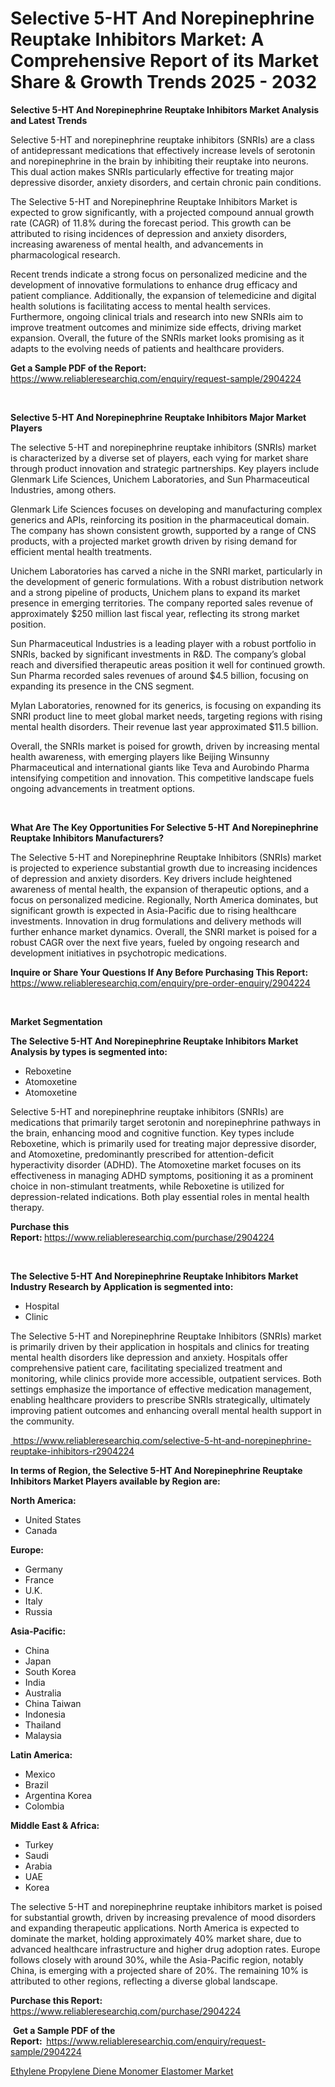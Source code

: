 <p><h1>Selective 5-HT And Norepinephrine Reuptake Inhibitors Market: A Comprehensive Report of its Market Share & Growth Trends 2025 - 2032</h1></p><p><strong>Selective 5-HT And Norepinephrine Reuptake Inhibitors Market Analysis and Latest Trends</strong></p>
<p><p>Selective 5-HT and norepinephrine reuptake inhibitors (SNRIs) are a class of antidepressant medications that effectively increase levels of serotonin and norepinephrine in the brain by inhibiting their reuptake into neurons. This dual action makes SNRIs particularly effective for treating major depressive disorder, anxiety disorders, and certain chronic pain conditions.</p><p>The Selective 5-HT and Norepinephrine Reuptake Inhibitors Market is expected to grow significantly, with a projected compound annual growth rate (CAGR) of 11.8% during the forecast period. This growth can be attributed to rising incidences of depression and anxiety disorders, increasing awareness of mental health, and advancements in pharmacological research. </p><p>Recent trends indicate a strong focus on personalized medicine and the development of innovative formulations to enhance drug efficacy and patient compliance. Additionally, the expansion of telemedicine and digital health solutions is facilitating access to mental health services. Furthermore, ongoing clinical trials and research into new SNRIs aim to improve treatment outcomes and minimize side effects, driving market expansion. Overall, the future of the SNRIs market looks promising as it adapts to the evolving needs of patients and healthcare providers.</p></p>
<p><strong>Get a Sample PDF of the Report:&nbsp;</strong> <a href="https://www.reliableresearchiq.com/enquiry/request-sample/2904224?utm_campaign=2780&utm_medium=2&utm_source=Github&utm_content=ia&utm_term=11032025&utm_id=selective-5-ht-and-norepinephrine-reuptake-inhibitors">https://www.reliableresearchiq.com/enquiry/request-sample/2904224</a></p>
<p>&nbsp;</p>
<p><strong>Selective 5-HT And Norepinephrine Reuptake Inhibitors Major Market Players</strong></p>
<p><p>The selective 5-HT and norepinephrine reuptake inhibitors (SNRIs) market is characterized by a diverse set of players, each vying for market share through product innovation and strategic partnerships. Key players include Glenmark Life Sciences, Unichem Laboratories, and Sun Pharmaceutical Industries, among others.</p><p>Glenmark Life Sciences focuses on developing and manufacturing complex generics and APIs, reinforcing its position in the pharmaceutical domain. The company has shown consistent growth, supported by a range of CNS products, with a projected market growth driven by rising demand for efficient mental health treatments.</p><p>Unichem Laboratories has carved a niche in the SNRI market, particularly in the development of generic formulations. With a robust distribution network and a strong pipeline of products, Unichem plans to expand its market presence in emerging territories. The company reported sales revenue of approximately $250 million last fiscal year, reflecting its strong market position.</p><p>Sun Pharmaceutical Industries is a leading player with a robust portfolio in SNRIs, backed by significant investments in R&D. The company’s global reach and diversified therapeutic areas position it well for continued growth. Sun Pharma recorded sales revenues of around $4.5 billion, focusing on expanding its presence in the CNS segment.</p><p>Mylan Laboratories, renowned for its generics, is focusing on expanding its SNRI product line to meet global market needs, targeting regions with rising mental health disorders. Their revenue last year approximated $11.5 billion.</p><p>Overall, the SNRIs market is poised for growth, driven by increasing mental health awareness, with emerging players like Beijing Winsunny Pharmaceutical and international giants like Teva and Aurobindo Pharma intensifying competition and innovation. This competitive landscape fuels ongoing advancements in treatment options.</p></p>
<p>&nbsp;</p>
<p><strong>What Are The Key Opportunities For Selective 5-HT And Norepinephrine Reuptake Inhibitors Manufacturers?</strong></p>
<p><p>The Selective 5-HT and Norepinephrine Reuptake Inhibitors (SNRIs) market is projected to experience substantial growth due to increasing incidences of depression and anxiety disorders. Key drivers include heightened awareness of mental health, the expansion of therapeutic options, and a focus on personalized medicine. Regionally, North America dominates, but significant growth is expected in Asia-Pacific due to rising healthcare investments. Innovation in drug formulations and delivery methods will further enhance market dynamics. Overall, the SNRI market is poised for a robust CAGR over the next five years, fueled by ongoing research and development initiatives in psychotropic medications.</p></p>
<p><strong>Inquire or Share Your Questions If Any Before Purchasing This Report:</strong> <a href="https://www.reliableresearchiq.com/enquiry/pre-order-enquiry/2904224?utm_campaign=2780&utm_medium=2&utm_source=Github&utm_content=ia&utm_term=11032025&utm_id=selective-5-ht-and-norepinephrine-reuptake-inhibitors">https://www.reliableresearchiq.com/enquiry/pre-order-enquiry/2904224</a></p>
<p>&nbsp;</p>
<p><strong>Market Segmentation</strong></p>
<p><strong>The Selective 5-HT And Norepinephrine Reuptake Inhibitors Market Analysis by types is segmented into:</strong></p>
<p><ul><li>Reboxetine</li><li>Atomoxetine</li><li>Atomoxetine</li></ul></p>
<p><p>Selective 5-HT and norepinephrine reuptake inhibitors (SNRIs) are medications that primarily target serotonin and norepinephrine pathways in the brain, enhancing mood and cognitive function. Key types include Reboxetine, which is primarily used for treating major depressive disorder, and Atomoxetine, predominantly prescribed for attention-deficit hyperactivity disorder (ADHD). The Atomoxetine market focuses on its effectiveness in managing ADHD symptoms, positioning it as a prominent choice in non-stimulant treatments, while Reboxetine is utilized for depression-related indications. Both play essential roles in mental health therapy.</p></p>
<p><strong>Purchase this Report:&nbsp;</strong><a href="https://www.reliableresearchiq.com/purchase/2904224?utm_campaign=2780&utm_medium=2&utm_source=Github&utm_content=ia&utm_term=11032025&utm_id=selective-5-ht-and-norepinephrine-reuptake-inhibitors">https://www.reliableresearchiq.com/purchase/2904224</a></p>
<p>&nbsp;</p>
<p><strong>The Selective 5-HT And Norepinephrine Reuptake Inhibitors Market Industry Research by Application is segmented into:</strong></p>
<p><ul><li>Hospital</li><li>Clinic</li></ul></p>
<p><p>The Selective 5-HT and Norepinephrine Reuptake Inhibitors (SNRIs) market is primarily driven by their application in hospitals and clinics for treating mental health disorders like depression and anxiety. Hospitals offer comprehensive patient care, facilitating specialized treatment and monitoring, while clinics provide more accessible, outpatient services. Both settings emphasize the importance of effective medication management, enabling healthcare providers to prescribe SNRIs strategically, ultimately improving patient outcomes and enhancing overall mental health support in the community.</p></p>
<p><a href="https://www.reliableresearchiq.com/selective-5-ht-and-norepinephrine-reuptake-inhibitors-r2904224?utm_campaign=2780&utm_medium=2&utm_source=Github&utm_content=ia&utm_term=11032025&utm_id=selective-5-ht-and-norepinephrine-reuptake-inhibitors">&nbsp;https://www.reliableresearchiq.com/selective-5-ht-and-norepinephrine-reuptake-inhibitors-r2904224</a></p>
<p><strong>In terms of Region, the Selective 5-HT And Norepinephrine Reuptake Inhibitors Market Players available by Region are:</strong></p>
<p>
    <p> <strong> North America: </strong>
        <ul>
            <li>United States</li>
            <li>Canada</li>
        </ul>
        </p> 
    <p> <strong> Europe: </strong>
        <ul>
            <li>Germany</li>
            <li>France</li>
            <li>U.K.</li>
            <li>Italy</li>
            <li>Russia</li>
        </ul>
        </p> 
    <p> <strong> Asia-Pacific: </strong>
        <ul>
            <li>China</li>
            <li>Japan</li>
            <li>South Korea</li>
            <li>India</li>
            <li>Australia</li>
            <li>China Taiwan</li>
            <li>Indonesia</li>
            <li>Thailand</li>
            <li>Malaysia</li>
        </ul>
        </p> 
    <p> <strong> Latin America: </strong>
        <ul>
            <li>Mexico</li>
            <li>Brazil</li>
            <li>Argentina Korea</li>
            <li>Colombia</li>
        </ul>
        </p> 
    <p> <strong> Middle East & Africa: </strong>
        <ul>
            <li>Turkey</li>
            <li>Saudi</li>
            <li>Arabia</li>
            <li>UAE</li>
            <li>Korea</li>
        </ul>
    </p>
    </p>
<p><p>The selective 5-HT and norepinephrine reuptake inhibitors market is poised for substantial growth, driven by increasing prevalence of mood disorders and expanding therapeutic applications. North America is expected to dominate the market, holding approximately 40% market share, due to advanced healthcare infrastructure and higher drug adoption rates. Europe follows closely with around 30%, while the Asia-Pacific region, notably China, is emerging with a projected share of 20%. The remaining 10% is attributed to other regions, reflecting a diverse global landscape.</p></p>
<p><strong>Purchase this Report: </strong><a href="https://www.reliableresearchiq.com/purchase/2904224?utm_campaign=2780&utm_medium=2&utm_source=Github&utm_content=ia&utm_term=11032025&utm_id=selective-5-ht-and-norepinephrine-reuptake-inhibitors">https://www.reliableresearchiq.com/purchase/2904224</a></p>
<p>&nbsp;<strong>Get a Sample PDF of the Report:&nbsp;&nbsp;</strong><a href="https://www.reliableresearchiq.com/enquiry/request-sample/2904224?utm_campaign=2780&utm_medium=2&utm_source=Github&utm_content=ia&utm_term=11032025&utm_id=selective-5-ht-and-norepinephrine-reuptake-inhibitors">https://www.reliableresearchiq.com/enquiry/request-sample/2904224</a></p>
<p><strong></strong></p>
<p><p><a href="https://github.com/SamiaChowdhury801/Market-Research-Report-List-2/blob/main/ethylene-propylene-diene-monomer-elastomer-market.md?utm_campaign=2780&utm_medium=2&utm_source=Github&utm_content=ia&utm_term=11032025&utm_id=selective-5-ht-and-norepinephrine-reuptake-inhibitors">Ethylene Propylene Diene Monomer Elastomer Market</a></p></p>